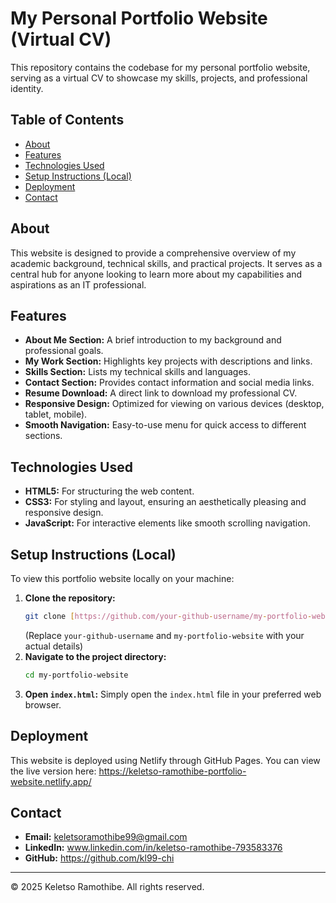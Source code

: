 # My Personal Portfolio Website (Virtual CV)

This repository contains the codebase for my personal portfolio website, serving as a virtual CV to showcase my skills, projects, and professional identity.

## Table of Contents
- [About](#about)
- [Features](#features)
- [Technologies Used](#technologies-used)
- [Setup Instructions (Local)](#setup-instructions-local)
- [Deployment](#deployment)
- [Contact](#contact)

## About
This website is designed to provide a comprehensive overview of my academic background, technical skills, and practical projects. It serves as a central hub for anyone looking to learn more about my capabilities and aspirations as an IT professional.

## Features
- **About Me Section:** A brief introduction to my background and professional goals.
- **My Work Section:** Highlights key projects with descriptions and links.
- **Skills Section:** Lists my technical skills and languages.
- **Contact Section:** Provides contact information and social media links.
- **Resume Download:** A direct link to download my professional CV.
- **Responsive Design:** Optimized for viewing on various devices (desktop, tablet, mobile).
- **Smooth Navigation:** Easy-to-use menu for quick access to different sections.

## Technologies Used
- **HTML5:** For structuring the web content.
- **CSS3:** For styling and layout, ensuring an aesthetically pleasing and responsive design.
- **JavaScript:** For interactive elements like smooth scrolling navigation.

## Setup Instructions (Local)
To view this portfolio website locally on your machine:

1.  **Clone the repository:**
    ```bash
    git clone [https://github.com/your-github-username/my-portfolio-website.git](https://github.com/your-github-username/my-portfolio-website.git)
    ```
    (Replace `your-github-username` and `my-portfolio-website` with your actual details)
2.  **Navigate to the project directory:**
    ```bash
    cd my-portfolio-website
    ```
3.  **Open `index.html`:**
    Simply open the `index.html` file in your preferred web browser.

## Deployment
This website is deployed using Netlify through GitHub Pages.
You can view the live version here: https://keletso-ramothibe-portfolio-website.netlify.app/

## Contact
- **Email:** keletsoramothibe99@gmail.com
- **LinkedIn:** www.linkedin.com/in/keletso-ramothibe-793583376
- **GitHub:** https://github.com/kl99-chi

---
© 2025 Keletso Ramothibe. All rights reserved.
